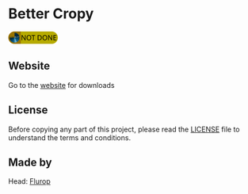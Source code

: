 # Better Cropy

[<img alt="Status" src="https://raw.githubusercontent.com/Orbinuity/.github/main/status/not_done.png" width="100" height="25">](https://orbinuity.github.io/Orbinuity/statusIcons.html)

## Website

Go to the [website](https://orbinuity.github.io/BetterCropyPage) for downloads

## License

Before copying any part of this project, please read the [LICENSE](./LICENSE) file to understand the terms and conditions.

## Made by

Head: [Flurop](https://github.com/Flurop)